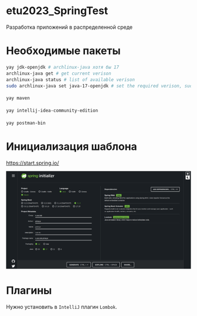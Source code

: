 # etu2023_SpringTest

Разработка приложений в распределенной среде

# Необходимые пакеты

``` bash
yay jdk-openjdk # archlinux-java хотя бы 17
archlinux-java get # get current verison
archlinux-java status # list of available verison
sudo archlinux-java set java-17-openjdk # set the required verison, such as java-17-openjdk

yay maven

yay intellij-idea-community-edition

yay postman-bin
```

# Инициализация шаблона

https://start.spring.io/

![](./imgs/spring_start.png)

# Плагины

Нужно установить в `IntelliJ` плагин `Lombok`.